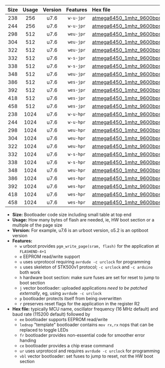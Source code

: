 |Size|Usage|Version|Features|Hex file|
|:-:|:-:|:-:|:-:|:--|
|238|256|u7.6|`w-u-jpr`|[atmega6450_1mhz_9600bps_ur_vbl.hex](https://raw.githubusercontent.com/stefanrueger/urboot/main/bootloaders/atmega6450/fcpu_1mhz/9600_bps/atmega6450_1mhz_9600bps_ur_vbl.hex)|
|244|256|u7.6|`w-u-jpr`|[atmega6450_1mhz_9600bps_lednop_ur_vbl.hex](https://raw.githubusercontent.com/stefanrueger/urboot/main/bootloaders/atmega6450/fcpu_1mhz/9600_bps/atmega6450_1mhz_9600bps_lednop_ur_vbl.hex)|
|298|512|u7.6|`weu-jpr`|[atmega6450_1mhz_9600bps_ee_ur_vbl.hex](https://raw.githubusercontent.com/stefanrueger/urboot/main/bootloaders/atmega6450/fcpu_1mhz/9600_bps/atmega6450_1mhz_9600bps_ee_ur_vbl.hex)|
|304|512|u7.6|`weu-jpr`|[atmega6450_1mhz_9600bps_ee_lednop_ur_vbl.hex](https://raw.githubusercontent.com/stefanrueger/urboot/main/bootloaders/atmega6450/fcpu_1mhz/9600_bps/atmega6450_1mhz_9600bps_ee_lednop_ur_vbl.hex)|
|322|512|u7.6|`weu-jpr`|[atmega6450_1mhz_9600bps_ee_lednop_fr_ur_vbl.hex](https://raw.githubusercontent.com/stefanrueger/urboot/main/bootloaders/atmega6450/fcpu_1mhz/9600_bps/atmega6450_1mhz_9600bps_ee_lednop_fr_ur_vbl.hex)|
|332|512|u7.6|`w-s-jpr`|[atmega6450_1mhz_9600bps_vbl.hex](https://raw.githubusercontent.com/stefanrueger/urboot/main/bootloaders/atmega6450/fcpu_1mhz/9600_bps/atmega6450_1mhz_9600bps_vbl.hex)|
|338|512|u7.6|`w-s-jpr`|[atmega6450_1mhz_9600bps_lednop_vbl.hex](https://raw.githubusercontent.com/stefanrueger/urboot/main/bootloaders/atmega6450/fcpu_1mhz/9600_bps/atmega6450_1mhz_9600bps_lednop_vbl.hex)|
|348|512|u7.6|`weu-jpr`|[atmega6450_1mhz_9600bps_ee_lednop_fr_ce_ur_vbl.hex](https://raw.githubusercontent.com/stefanrueger/urboot/main/bootloaders/atmega6450/fcpu_1mhz/9600_bps/atmega6450_1mhz_9600bps_ee_lednop_fr_ce_ur_vbl.hex)|
|386|512|u7.6|`wes-jpr`|[atmega6450_1mhz_9600bps_ee_vbl.hex](https://raw.githubusercontent.com/stefanrueger/urboot/main/bootloaders/atmega6450/fcpu_1mhz/9600_bps/atmega6450_1mhz_9600bps_ee_vbl.hex)|
|392|512|u7.6|`wes-jpr`|[atmega6450_1mhz_9600bps_ee_lednop_vbl.hex](https://raw.githubusercontent.com/stefanrueger/urboot/main/bootloaders/atmega6450/fcpu_1mhz/9600_bps/atmega6450_1mhz_9600bps_ee_lednop_vbl.hex)|
|418|512|u7.6|`wes-jpr`|[atmega6450_1mhz_9600bps_ee_lednop_fr_vbl.hex](https://raw.githubusercontent.com/stefanrueger/urboot/main/bootloaders/atmega6450/fcpu_1mhz/9600_bps/atmega6450_1mhz_9600bps_ee_lednop_fr_vbl.hex)|
|458|512|u7.6|`wes-jpr`|[atmega6450_1mhz_9600bps_ee_lednop_fr_ce_vbl.hex](https://raw.githubusercontent.com/stefanrueger/urboot/main/bootloaders/atmega6450/fcpu_1mhz/9600_bps/atmega6450_1mhz_9600bps_ee_lednop_fr_ce_vbl.hex)|
|238|1024|u7.6|`w-u-hpr`|[atmega6450_1mhz_9600bps_ur.hex](https://raw.githubusercontent.com/stefanrueger/urboot/main/bootloaders/atmega6450/fcpu_1mhz/9600_bps/atmega6450_1mhz_9600bps_ur.hex)|
|244|1024|u7.6|`w-u-hpr`|[atmega6450_1mhz_9600bps_lednop_ur.hex](https://raw.githubusercontent.com/stefanrueger/urboot/main/bootloaders/atmega6450/fcpu_1mhz/9600_bps/atmega6450_1mhz_9600bps_lednop_ur.hex)|
|298|1024|u7.6|`weu-hpr`|[atmega6450_1mhz_9600bps_ee_ur.hex](https://raw.githubusercontent.com/stefanrueger/urboot/main/bootloaders/atmega6450/fcpu_1mhz/9600_bps/atmega6450_1mhz_9600bps_ee_ur.hex)|
|304|1024|u7.6|`weu-hpr`|[atmega6450_1mhz_9600bps_ee_lednop_ur.hex](https://raw.githubusercontent.com/stefanrueger/urboot/main/bootloaders/atmega6450/fcpu_1mhz/9600_bps/atmega6450_1mhz_9600bps_ee_lednop_ur.hex)|
|322|1024|u7.6|`weu-hpr`|[atmega6450_1mhz_9600bps_ee_lednop_fr_ur.hex](https://raw.githubusercontent.com/stefanrueger/urboot/main/bootloaders/atmega6450/fcpu_1mhz/9600_bps/atmega6450_1mhz_9600bps_ee_lednop_fr_ur.hex)|
|332|1024|u7.6|`w-s-hpr`|[atmega6450_1mhz_9600bps.hex](https://raw.githubusercontent.com/stefanrueger/urboot/main/bootloaders/atmega6450/fcpu_1mhz/9600_bps/atmega6450_1mhz_9600bps.hex)|
|338|1024|u7.6|`w-s-hpr`|[atmega6450_1mhz_9600bps_lednop.hex](https://raw.githubusercontent.com/stefanrueger/urboot/main/bootloaders/atmega6450/fcpu_1mhz/9600_bps/atmega6450_1mhz_9600bps_lednop.hex)|
|348|1024|u7.6|`weu-hpr`|[atmega6450_1mhz_9600bps_ee_lednop_fr_ce_ur.hex](https://raw.githubusercontent.com/stefanrueger/urboot/main/bootloaders/atmega6450/fcpu_1mhz/9600_bps/atmega6450_1mhz_9600bps_ee_lednop_fr_ce_ur.hex)|
|386|1024|u7.6|`wes-hpr`|[atmega6450_1mhz_9600bps_ee.hex](https://raw.githubusercontent.com/stefanrueger/urboot/main/bootloaders/atmega6450/fcpu_1mhz/9600_bps/atmega6450_1mhz_9600bps_ee.hex)|
|392|1024|u7.6|`wes-hpr`|[atmega6450_1mhz_9600bps_ee_lednop.hex](https://raw.githubusercontent.com/stefanrueger/urboot/main/bootloaders/atmega6450/fcpu_1mhz/9600_bps/atmega6450_1mhz_9600bps_ee_lednop.hex)|
|418|1024|u7.6|`wes-hpr`|[atmega6450_1mhz_9600bps_ee_lednop_fr.hex](https://raw.githubusercontent.com/stefanrueger/urboot/main/bootloaders/atmega6450/fcpu_1mhz/9600_bps/atmega6450_1mhz_9600bps_ee_lednop_fr.hex)|
|458|1024|u7.6|`wes-hpr`|[atmega6450_1mhz_9600bps_ee_lednop_fr_ce.hex](https://raw.githubusercontent.com/stefanrueger/urboot/main/bootloaders/atmega6450/fcpu_1mhz/9600_bps/atmega6450_1mhz_9600bps_ee_lednop_fr_ce.hex)|

- **Size:** Bootloader code size including small table at top end
- **Usage:** How many bytes of flash are needed, ie, HW boot section or a multiple of the page size
- **Version:** For example, u7.6 is an urboot version, o5.2 is an optiboot version
- **Features:**
  + `w` urboot provides `pgm_write_page(sram, flash)` for the application at `FLASHEND-4+1`
  + `e` EEPROM read/write support
  + `u` uses urprotocol requiring `avrdude -c urclock` for programming
  + `s` uses skeleton of STK500v1 protocol; `-c urclock` and `-c arduino` both work
  + `h` hardware boot section: make sure fuses are set for reset to jump to boot section
  + `j` vector bootloader: uploaded applications *need to be patched externally*, eg, using `avrdude -c urclock`
  + `p` bootloader protects itself from being overwritten
  + `r` preserves reset flags for the application in the register R2
- **Hex file:** typically MCU name, oscillator frequency (16 MHz default) and baud rate (115200 default) followed by
  + `ee` bootloader supports EEPROM read/write
  + `lednop` "template" bootloader contains `mov rx,rx` nops that can be replaced to toggle LEDs
  + `fr` bootloader provides non-essential code for smoother error handing
  + `ce` bootloader provides a chip erase command
  + `ur` uses urprotocol and requires `avrdude -c urclock` for programming
  + `vbl` vector bootloader: set fuses to jump to reset, not the HW boot section
